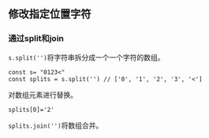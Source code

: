 ## 修改指定位置字符

### 通过split和join

`s.split('')`将字符串拆分成一个一个字符的数组。

```
const s= "0123<"
const splits = s.split('') // ['0', '1', '2', '3', '<']
```

对数组元素进行替换。

```
splits[0]='2'
```

`splits.join('')`将数组合并。